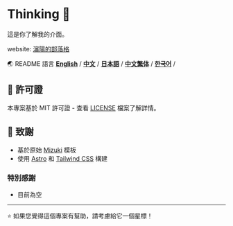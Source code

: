 # Thinking 🐑

這是你了解我的介面。

website: [瀋陽的部落格](https://all-for-freedom.github.io/thinking-yang/)

🌏 README 語言
[**English**](../README.md) /
[**中文**](../README.zh.md) /
[**日本語**](./README.ja.md) /
[**中文繁体**](./README.tw.md) /
[**한국어**](./README.ko.md) /

## 📄 許可證

本專案基於 MIT 許可證 - 查看 [LICENSE](../LICENSE) 檔案了解詳情。

## 🙏 致謝

- 基於原始 [Mizuki](https://github.com/matsuzaka-yuki/Mizuki) 模板
- 使用 [Astro](https://astro.build) 和 [Tailwind CSS](https://tailwindcss.com) 構建

### 特別感謝

- 目前為空

---

⭐ 如果您覺得這個專案有幫助，請考慮給它一個星標！